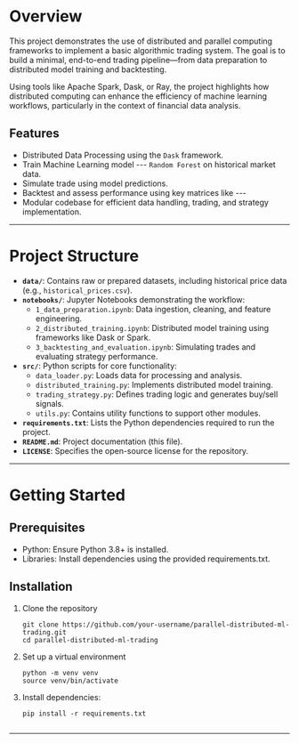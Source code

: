 # Overview

This project demonstrates the use of distributed and parallel computing frameworks to implement a basic algorithmic trading system. The goal is to build a minimal, end-to-end trading pipeline—from data preparation to distributed model training and backtesting.

Using tools like Apache Spark, Dask, or Ray, the project highlights how distributed computing can enhance the efficiency of machine learning workflows, particularly in the context of financial data analysis.

## Features

- Distributed Data Processing using the `Dask` framework.
- Train Machine Learning model --- `Random Forest` on historical market data.
- Simulate trade using model predictions.
- Backtest and assess performance using key matrices like ---
- Modular codebase for efficient data handling, trading, and strategy implementation.

----------------------------------------------------------------------------------------------------------------------------------------------------------------------------------------

# Project Structure

- **`data/`**: Contains raw or prepared datasets, including historical price data (e.g., `historical_prices.csv`).
- **`notebooks/`**: Jupyter Notebooks demonstrating the workflow:
  - `1_data_preparation.ipynb`: Data ingestion, cleaning, and feature engineering.
  - `2_distributed_training.ipynb`: Distributed model training using frameworks like Dask or Spark.
  - `3_backtesting_and_evaluation.ipynb`: Simulating trades and evaluating strategy performance.
- **`src/`**: Python scripts for core functionality:
  - `data_loader.py`: Loads data for processing and analysis.
  - `distributed_training.py`: Implements distributed model training.
  - `trading_strategy.py`: Defines trading logic and generates buy/sell signals.
  - `utils.py`: Contains utility functions to support other modules.
- **`requirements.txt`**: Lists the Python dependencies required to run the project.
- **`README.md`**: Project documentation (this file).
- **`LICENSE`**: Specifies the open-source license for the repository.

----------------------------------------------------------------------------------------------------------------------------------------------------------------------------------------

# Getting Started

## Prerequisites
- Python: Ensure Python 3.8+ is installed.
- Libraries: Install dependencies using the provided requirements.txt.

## Installation
1. Clone the repository
   ```
   git clone https://github.com/your-username/parallel-distributed-ml-trading.git
   cd parallel-distributed-ml-trading
   
2. Set up a virtual environment
   ```
   python -m venv venv
   source venv/bin/activate
   
3. Install dependencies:
   ```
   pip install -r requirements.txt
   
   
----------------------------------------------------------------------------------------------------------------------------------------------------------------------------------------

